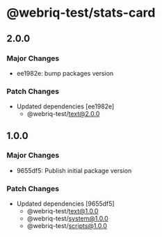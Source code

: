 # @webriq-test/stats-card

## 2.0.0

### Major Changes

- ee1982e: bump packages version

### Patch Changes

- Updated dependencies [ee1982e]
  - @webriq-test/text@2.0.0

## 1.0.0

### Major Changes

- 9655df5: Publish initial package version

### Patch Changes

- Updated dependencies [9655df5]
  - @webriq-test/text@1.0.0
  - @webriq-test/system@1.0.0
  - @webriq-test/scripts@1.0.0
